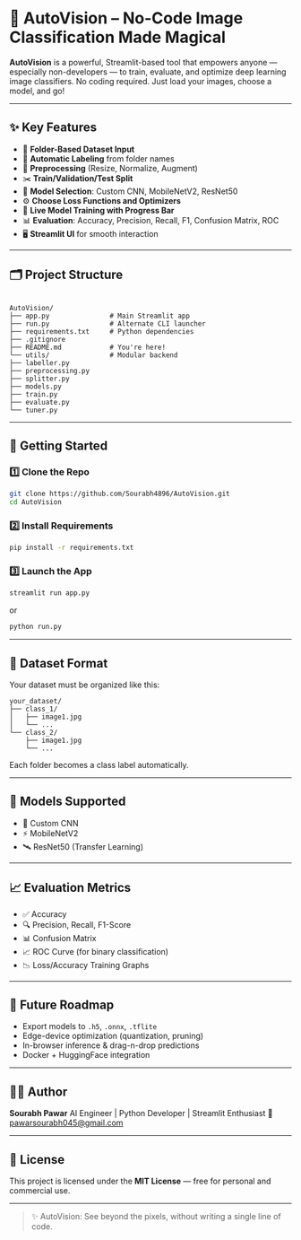 # 🔮 AutoVision – No-Code Image Classification Made Magical

**AutoVision** is a powerful, Streamlit-based tool that empowers anyone — especially non-developers — to train, evaluate, and optimize deep learning image classifiers. No coding required. Just load your images, choose a model, and go!

---

## ✨ Key Features

- 📁 **Folder-Based Dataset Input**
- 🔖 **Automatic Labeling** from folder names
- 🧼 **Preprocessing** (Resize, Normalize, Augment)
- ✂️ **Train/Validation/Test Split**
- 🧠 **Model Selection**: Custom CNN, MobileNetV2, ResNet50
- ⚙️ **Choose Loss Functions and Optimizers**
- 🔁 **Live Model Training with Progress Bar**
- 📊 **Evaluation**: Accuracy, Precision, Recall, F1, Confusion Matrix, ROC
- 🖥️ **Streamlit UI** for smooth interaction

---

## 🗂️ Project Structure

```

AutoVision/
├── app.py               # Main Streamlit app
├── run.py               # Alternate CLI launcher
├── requirements.txt     # Python dependencies
├── .gitignore
├── README.md            # You're here!
└── utils/               # Modular backend
├── labeller.py
├── preprocessing.py
├── splitter.py
├── models.py
├── train.py
├── evaluate.py
└── tuner.py

````

---

## 🚀 Getting Started

### 1️⃣ Clone the Repo

```bash
git clone https://github.com/Sourabh4896/AutoVision.git
cd AutoVision
````

### 2️⃣ Install Requirements

```bash
pip install -r requirements.txt
```

### 3️⃣ Launch the App

```bash
streamlit run app.py
```

or

```bash
python run.py
```

---

## 🧪 Dataset Format

Your dataset must be organized like this:

```
your_dataset/
├── class_1/
│   ├── image1.jpg
│   └── ...
└── class_2/
    ├── image1.jpg
    └── ...
```

Each folder becomes a class label automatically.

---

## 🧠 Models Supported

* 🧬 Custom CNN
* ⚡ MobileNetV2
* 🛰️ ResNet50 (Transfer Learning)

---

## 📈 Evaluation Metrics

* ✅ Accuracy
* 🔍 Precision, Recall, F1-Score
* 📊 Confusion Matrix
* 📈 ROC Curve (for binary classification)
* 📉 Loss/Accuracy Training Graphs

---

## 🌟 Future Roadmap

* Export models to `.h5`, `.onnx`, `.tflite`
* Edge-device optimization (quantization, pruning)
* In-browser inference & drag-n-drop predictions
* Docker + HuggingFace integration

---

## 👨‍💻 Author

**Sourabh Pawar**
AI Engineer | Python Developer | Streamlit Enthusiast
📧 [pawarsourabh045@gmail.com](mailto:pawarsourabh045@gmail.com)

---

## 📜 License

This project is licensed under the **MIT License** — free for personal and commercial use.

---

> ✨ AutoVision: See beyond the pixels, without writing a single line of code.


